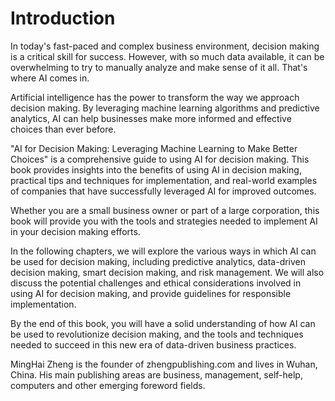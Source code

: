 # Introduction

In today's fast-paced and complex business environment, decision making is a critical skill for success. However, with so much data available, it can be overwhelming to try to manually analyze and make sense of it all. That's where AI comes in.

Artificial intelligence has the power to transform the way we approach decision making. By leveraging machine learning algorithms and predictive analytics, AI can help businesses make more informed and effective choices than ever before.

"AI for Decision Making: Leveraging Machine Learning to Make Better Choices" is a comprehensive guide to using AI for decision making. This book provides insights into the benefits of using AI in decision making, practical tips and techniques for implementation, and real-world examples of companies that have successfully leveraged AI for improved outcomes.

Whether you are a small business owner or part of a large corporation, this book will provide you with the tools and strategies needed to implement AI in your decision making efforts.

In the following chapters, we will explore the various ways in which AI can be used for decision making, including predictive analytics, data-driven decision making, smart decision making, and risk management. We will also discuss the potential challenges and ethical considerations involved in using AI for decision making, and provide guidelines for responsible implementation.

By the end of this book, you will have a solid understanding of how AI can be used to revolutionize decision making, and the tools and techniques needed to succeed in this new era of data-driven business practices.

MingHai Zheng is the founder of zhengpublishing.com and lives in Wuhan, China. His main publishing areas are business, management, self-help, computers and other emerging foreword fields.
